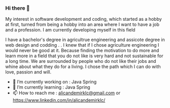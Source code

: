### Hi there 👋

My interest in software development and coding, which started as a hobby at first, turned from being a hobby into an area where I want to have a job and a profession. I am currently developing myself in this field 

I have a bachelor's degree in agricultrue engineering and assicote degree in web design and codding . . I knew that if I chose agriculture engineering I would never be good at it. Because finding the motivation to do more and learn more in a field that you do not like is very hard and not sustainable for a long time. We are surrounded by people who do not like their jobs and whine about what they do for a living. I chose the path which I can do with love, passion and will.


- 🔭 I’m currently working on : Java Spring
- 🌱 I’m currently learning : Java Spring
- 📫 How to reach me : alicandemirklc@gmail.com or https://www.linkedin.com/in/alicandemirklc/
